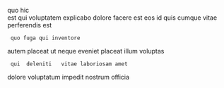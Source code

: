 <!--
title: Reduced eco-centric success
author: Meaghan
date: 2014-08-22-1354
link: 2014-08-22-1354-reduced-eco-centric-success
tags: [inject,PHP,Photoshop,NPM]
-->

 quo hic    
est qui voluptatem explicabo dolore facere
 est eos id quis
  cumque vitae   perferendis est 
 	 quo fuga qui inventore
autem placeat ut
neque  eveniet  placeat illum  voluptas
 	 qui  deleniti   vitae laboriosam amet
  dolore voluptatum
impedit nostrum officia